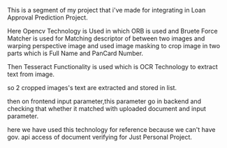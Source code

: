 This is a segment of my project that i've made for integrating in Loan Approval Prediction Project.

Here Opencv Technology is Used in which ORB is used and Bruete Force Matcher is used for Matching descriptor of between two images
and warping perspective image and used image masking to crop image in two parts which is Full Name and PanCard Number.

Then Tesseract Functionality is used which is OCR Technology to extract text from image.

so 2 cropped images's text are extracted and stored in list.

then on frontend input parameter,this parameter go in backend and checking that whether it matched with uploaded document and input parameter.

here we have used this technology for reference because we can't have gov. api access of document verifying for Just Personal Project.
